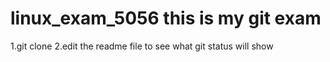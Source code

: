 # linux_exam_5056 this is my git exam
1.git clone
2.edit the readme file to see what git status will show
